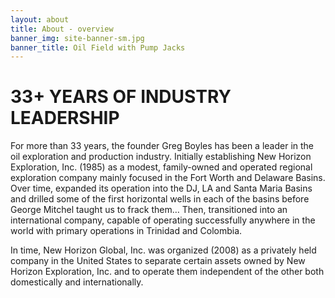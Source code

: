 ```yaml
---
layout: about
title: About - overview
banner_img: site-banner-sm.jpg
banner_title: Oil Field with Pump Jacks
---
```


# 33+ YEARS OF INDUSTRY LEADERSHIP

For more than 33 years, the founder Greg Boyles has been a leader in the oil exploration
and production industry. Initially establishing New Horizon Exploration, Inc. (1985) as a
modest, family-owned and operated regional exploration company mainly focused in the
Fort Worth and Delaware Basins. Over time, expanded its operation into the DJ, LA and
Santa Maria Basins and drilled some of the first horizontal wells in each of the basins
before George Mitchel taught us to frack them… Then, transitioned into an international
company, capable of operating successfully anywhere in the world with primary
operations in Trinidad and Colombia.

In time, New Horizon Global, Inc. was organized (2008) as a privately held company in
the United States to separate certain assets owned by New Horizon Exploration, Inc.
and to operate them independent of the other both domestically and internationally.